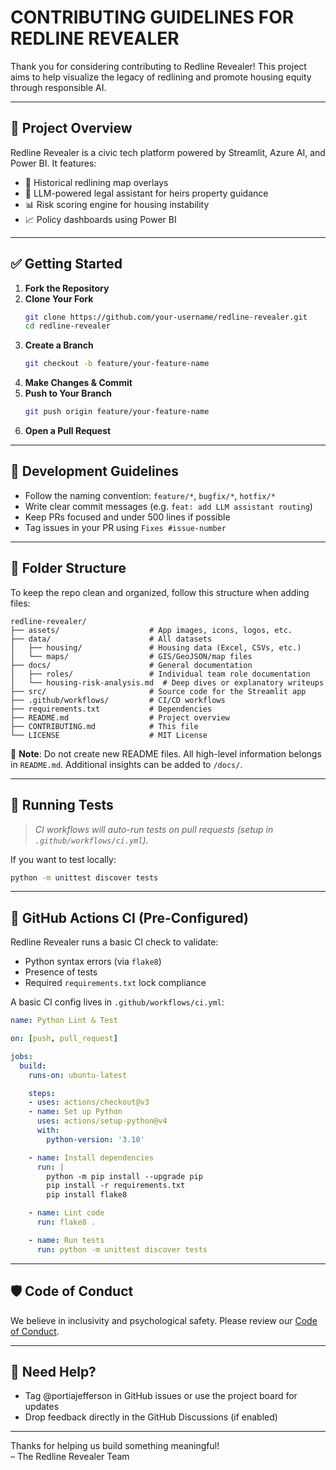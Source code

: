 # CONTRIBUTING GUIDELINES FOR REDLINE REVEALER

Thank you for considering contributing to Redline Revealer! This project aims to help visualize the legacy of redlining and promote housing equity through responsible AI.

---

## 🧠 Project Overview
Redline Revealer is a civic tech platform powered by Streamlit, Azure AI, and Power BI. It features:
- 🧭 Historical redlining map overlays
- 🤖 LLM-powered legal assistant for heirs property guidance
- 📊 Risk scoring engine for housing instability
- 📈 Policy dashboards using Power BI

---

## ✅ Getting Started
1. **Fork the Repository**
2. **Clone Your Fork**
   ```bash
   git clone https://github.com/your-username/redline-revealer.git
   cd redline-revealer
   ```
3. **Create a Branch**
   ```bash
   git checkout -b feature/your-feature-name
   ```
4. **Make Changes & Commit**
5. **Push to Your Branch**
   ```bash
   git push origin feature/your-feature-name
   ```
6. **Open a Pull Request**

---

## 🔧 Development Guidelines
- Follow the naming convention: `feature/*`, `bugfix/*`, `hotfix/*`
- Write clear commit messages (e.g. `feat: add LLM assistant routing`)
- Keep PRs focused and under 500 lines if possible
- Tag issues in your PR using `Fixes #issue-number`

---

## 📂 Folder Structure

To keep the repo clean and organized, follow this structure when adding files:

```
redline-revealer/
├── assets/                    # App images, icons, logos, etc.
├── data/                      # All datasets
│   ├── housing/               # Housing data (Excel, CSVs, etc.)
│   └── maps/                  # GIS/GeoJSON/map files
├── docs/                      # General documentation
│   ├── roles/                 # Individual team role documentation
│   └── housing-risk-analysis.md  # Deep dives or explanatory writeups
├── src/                       # Source code for the Streamlit app
├── .github/workflows/         # CI/CD workflows
├── requirements.txt           # Dependencies
├── README.md                  # Project overview
├── CONTRIBUTING.md            # This file
└── LICENSE                    # MIT License
```

📌 **Note**: Do not create new README files. All high-level information belongs in `README.md`. Additional insights can be added to `/docs/`.

---

## 🧪 Running Tests
> _CI workflows will auto-run tests on pull requests (setup in `.github/workflows/ci.yml`)._

If you want to test locally:
```bash
python -m unittest discover tests
```

---

## 🚦 GitHub Actions CI (Pre-Configured)
Redline Revealer runs a basic CI check to validate:
- Python syntax errors (via `flake8`)
- Presence of tests
- Required `requirements.txt` lock compliance

A basic CI config lives in `.github/workflows/ci.yml`:
```yaml
name: Python Lint & Test

on: [push, pull_request]

jobs:
  build:
    runs-on: ubuntu-latest

    steps:
    - uses: actions/checkout@v3
    - name: Set up Python
      uses: actions/setup-python@v4
      with:
        python-version: '3.10'

    - name: Install dependencies
      run: |
        python -m pip install --upgrade pip
        pip install -r requirements.txt
        pip install flake8

    - name: Lint code
      run: flake8 .

    - name: Run tests
      run: python -m unittest discover tests
```

---

## 🛡️ Code of Conduct
We believe in inclusivity and psychological safety. Please review our [Code of Conduct](CODE_OF_CONDUCT.md).

---

## 🙋 Need Help?
- Tag @portiajefferson in GitHub issues or use the project board for updates
- Drop feedback directly in the GitHub Discussions (if enabled)

---

Thanks for helping us build something meaningful!  
– The Redline Revealer Team

